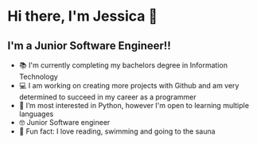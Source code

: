 # Hi there, I'm Jessica 👋 


## I'm a Junior Software Engineer!!

- 📚 I'm currently completing my bachelors degree in Information Technology
- 💻 I am working on creating more projects with Github and am very determined to succeed in my career as a programmer
- 🌱 I’m most interested in Python, however I'm open to learning multiple languages
- 🤓 Junior Software engineer
- 🎀 Fun fact: I love reading, swimming and going to the sauna


<br />
<br />


